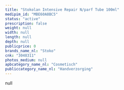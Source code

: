 ```yaml
---
title: "Stokolan Intensive Repair N/parf Tube 100ml"
medipim_id: "MBE60A8BC5"
status: "active"
prescription: false
weight: null
width: null
length: null
depth: null
publicprice: 0
brands_name_nl: "Stoko"
cnk: "3048311"
photos_medium: null
apbcategory_name_nl: "Cosmetisch"
publiccategory_name_nl: "Handverzorging"
---
```

null
